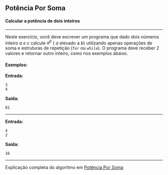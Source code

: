 ## Potência Por Soma

#### Calcular a potência de dois inteiros

* * *

Neste exercício, você deve escrever um programa que dado dois números inteiro *a e c* calcule $a^b$ ( *a* elevado a *b*) utilizando apenas operações de soma e estruturas de repetição (`for` ou `while`). O programa deve receber 2 valores e retornar outro inteiro, como nos exemplos abaixo.

#### Exemplos:

**Entrada:**
```
3
4
```
**Saída:**
```
81
```

* * *


**Entrada:**
```
4
2
```
**Saída:**
```
16
```
* * *

Explicação completa do algorítmo em [Potência Por Soma](https://drive.google.com/file/d/17z_tmsOd0VG6sDHUGVY9l0CoJgZgJCyW/view)
